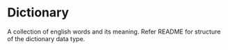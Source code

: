 # Dictionary
A collection of english words and its meaning.
Refer README for structure of the dictionary data type.
